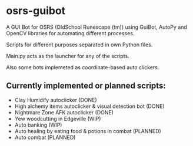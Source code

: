 # osrs-guibot
A GUI Bot for OSRS (OldSchool Runescape (tm)) using GuiBot, AutoPy and OpenCV libraries for automating different processes.

Scripts for different purposes separated in own Python files.

Main.py acts as the launcher for any of the scripts.

Also some bots implemeted as coordinate-based auto clickers.

## Currently implemented or planned scripts:
- Clay Humidify autoclicker (DONE)
- High alchemy items autoclicker & visual detection bot (DONE)
- Nightmare Zone AFK autoclicker (DONE)
- Yew woodcutting in Edgeville (WIP)
- Auto banking (WIP)
- Auto healing by eating food & potions in combat (PLANNED)
- Auto combat (PLANNED)
